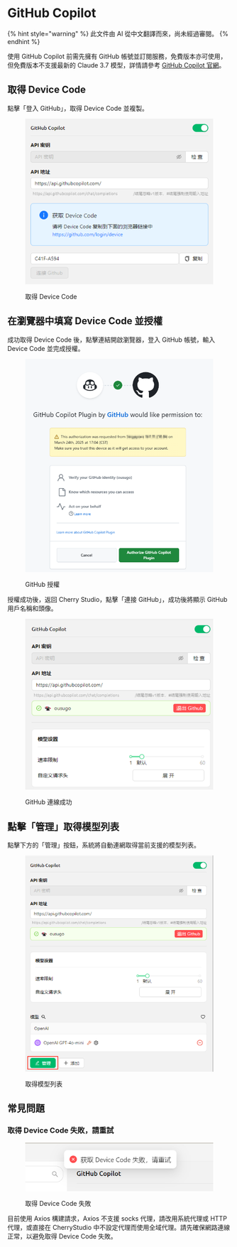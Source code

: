 # GitHub Copilot


{% hint style="warning" %}
此文件由 AI 從中文翻譯而來，尚未經過審閱。
{% endhint %}




使用 GitHub Copilot 前需先擁有 GitHub 帳號並訂閱服務，免費版本亦可使用，但免費版本不支援最新的 Claude 3.7 模型，詳情請參考 [GitHub Copilot 官網](https://github.com/features/copilot)。

## 取得 Device Code

點擊「登入 GitHub」，取得 Device Code 並複製。

<figure><img src="../../.gitbook/assets/获取DeviceCode.png" alt="取得 Device Code 範例圖片"><figcaption><p>取得 Device Code</p></figcaption></figure>

## 在瀏覽器中填寫 Device Code 並授權

成功取得 Device Code 後，點擊連結開啟瀏覽器，登入 GitHub 帳號，輸入 Device Code 並完成授權。

<figure><img src="../../.gitbook/assets/GitHub授权.png" alt="GitHub授權.png 範例圖片"><figcaption><p>GitHub 授權</p></figcaption></figure>

授權成功後，返回 Cherry Studio，點擊「連接 GitHub」，成功後將顯示 GitHub 用戶名稱和頭像。

<figure><img src="../../.gitbook/assets/GitHub连接成功.png" alt="GitHub連線成功範例圖片"><figcaption><p>GitHub 連線成功</p></figcaption></figure>

## 點擊「管理」取得模型列表

點擊下方的「管理」按鈕，系統將自動連網取得當前支援的模型列表。

<figure><img src="../../.gitbook/assets/管理按钮获取模型列表.png" alt="管理按鈕取得模型列表範例圖片"><figcaption><p>取得模型列表</p></figcaption></figure>

## 常見問題

### 取得 Device Code 失敗，請重試

<figure><img src="../../.gitbook/assets/获取DeviceCode失败.png" alt="取得 Device Code 失敗範例圖片"><figcaption><p>取得 Device Code 失敗</p></figcaption></figure>

目前使用 Axios 構建請求，Axios 不支援 socks 代理，請改用系統代理或 HTTP 代理，或直接在 CherryStudio 中不設定代理而使用全域代理。請先確保網路連線正常，以避免取得 Device Code 失敗。